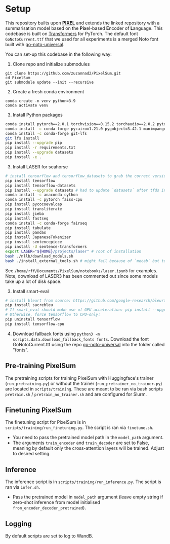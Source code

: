 # Setup 

This repository builts upon [**PIXEL**](https://github.com/xplip/pixel) and extends the linked repository with a summarisation model based on the **Pix**el-based **E**ncoder of **L**anguage. This codebase is built on [Transformers](https://github.com/huggingface/transformers) for PyTorch. The default font `GoNotoCurrent.ttf` that we used for all experiments is a merged Noto font built with [go-noto-universal](https://github.com/satbyy/go-noto-universal). 

You can set-up this codebase in the following way:

1. Clone repo and initialize submodules
```
git clone https://github.com/zuzannad2/PixelSum.git
cd PixelSum
git submodule update --init --recursive
```

2. Create a fresh conda environment
```
conda create -n venv python=3.9
conda activate venv
```

3. Install Python packages
```bash
conda install pytorch==2.0.1 torchvision==0.15.2 torchaudio==2.0.2 pytorch-cuda=11.7 -c pytorch -c nvidia
conda install -c conda-forge pycairo=1.21.0 pygobject=3.42.1 manimpango=0.4.1
conda install -c conda-forge git-lfs
git lfs install 
pip install --upgrade pip
pip install -r requirements.txt
pip install --upgrade datasets
pip install -e .
```

3. Install LASER for seahorse
```bash
# install tensorflow and tensorflow_datasets to grab the correct version of wiki* used in seahorse
pip install tensorflow 
pip install tensorflow-datasets
pip install --upgrade datasets # had to update `datasets` after tfds install 
conda install -c anaconda cython
conda install -c pytorch faiss-cpu
pip install pycocoevalcap
pip install transliterate
pip install jieba
pip install fastseq
conda install -c conda-forge fairseq
pip install tabulate
pip install pandas
pip install JapaneseTokenizer
pip install sentencepiece
pip install -U sentence-transformers
export LASER="${HOME}/projects/laser" # root of installation 
bash ./nllb/download_models.sh
bash ./install_external_tools.sh # might fail because of `mecab` but tools still work 
```
See `/home/rff/Documents/PixelSum/notebooks/laser.ipynb` for examples. Note, download of LASER3 has been commented out since some models take up a lot of disk space. 

3. Install smart-eval
```bash
# install bleurt from source: https://github.com/google-research/bleurt
pip install sacrebleu
# If smart_eval should make use of GPU acceleration: pip install --upgrade tensorflow[and-cuda]
# Otherwise, force tensorflow to CPU-only:
pip uninstall tensorflow
pip install tensorflow-cpu
```

4. Download fallback fonts using ```python3 -m scripts.data.download_fallback_fonts fonts```. Download the font GoNotoCurrent.ttf using the repo [go-noto-universal](https://github.com/satbyy/go-noto-universal) into the folder called "fonts".

## Pre-training PixelSum
The pretraining scripts for training PixelSum with Huggingface's trainer (```run_pretraining.py```) or without the trainer (```run_pretrainer_no_trainer.py```) are located in ```scripts/training```. These are meant to be ran via bash scripts ```pretrain.sh``` / ```pretrain_no_trainer.sh``` and are configured for Slurm. 

## Finetuning PixelSum
The finetuning script for PixelSum is in ```scripts/training/run_finetuning.py```. The script is ran via ```finetune.sh```. 
- You need to pass the pretrained model path in the  ```model_path``` argument.
- The arguments ```train_encoder``` and ```train_decoder``` are set to False, meaning by default only the cross-attention layers will be trained. Adjust to desired setting. 

## Inference 
The inference script is in ```scripts/training/run_inference.py```. The script is ran via ```infer.sh```. 
- Pass the pretrained model in ```model_path``` argument (leave empty string if zero-shot inference from model initialised ```from_encoder_decoder_pretrained```).

## Logging
By default scripts are set to log to WandB.

